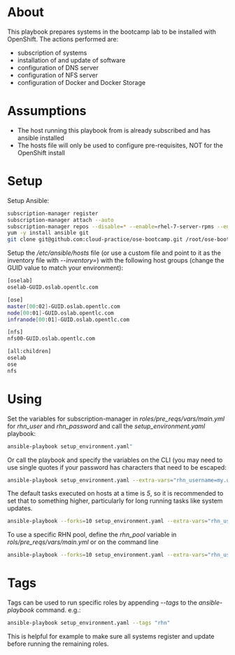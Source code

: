 # About
This playbook prepares systems in the bootcamp lab to be installed with OpenShift. The actions performed are:
* subscription of systems
* installation of and update of software
* configuration of DNS server
* configuration of NFS server
* configuration of Docker and Docker Storage

# Assumptions

* The host running this playbook from is already subscribed and has ansible installed
* The hosts file will only be used to configure pre-requisites, NOT for the OpenShift install

# Setup

Setup Ansible:
```bash
subscription-manager register
subscription-manager attach --auto
subscription-manager repos --disable=* --enable=rhel-7-server-rpms --enable=rhel-7-server-ose-3.1-rpms
yum -y install ansible git
git clone git@github.com:cloud-practice/ose-bootcamp.git /root/ose-bootcamp
```

Setup the */etc/ansible/hosts* file (or use a custom file and point to it as the inventory file with *--inventory=*) with the following host groups (change the GUID value to match your environment):

```bash
[oselab]
oselab-GUID.oslab.opentlc.com

[ose]
master[00:02]-GUID.oslab.opentlc.com
node[00:01]-GUID.oslab.opentlc.com
infranode[00:01]-GUID.oslab.opentlc.com

[nfs]
nfs00-GUID.oslab.opentlc.com

[all:children]
oselab
ose
nfs
```

# Using

Set the variables for subscription-manager in *roles/pre_reqs/vars/main.yml* for *rhn_user* and *rhn_password* and call the *setup_environment.yaml* playbook:

```bash
ansible-playbook setup_environment.yaml"
```

Or call the playbook and specify the variables on the CLI (you may need to use single quotes if your password has characters that need to be escaped:

```bash
ansible-playbook setup_environment.yaml --extra-vars="rhn_username=my.user rhn_password=my.password"
```
The default tasks executed on hosts at a time is *5*, so it is recommended to set that to something higher, particularly for long running tasks like system updates.
```bash
ansible-playbook --forks=10 setup_environment.yaml --extra-vars="rhn_username=my.user rhn_password=my.password"
```
To use a specific RHN pool, define the *rhn_pool* variable in *rols/pre_reqs/vars/main.yml* or on the command line
```bash
ansible-playbook --forks=10 setup_environment.yaml --extra-vars="rhn_username=my.user rhn_password=my.password rhn_pool=XXXXX"
```

# Tags

Tags can be used to run specific roles by appending *--tags* to the *ansible-playbook* command. e.g.:
```bash
ansible-playbook setup_environment.yaml --tags "rhn"
```

This is helpful for example to make sure all systems register and update before running the remaining roles.
